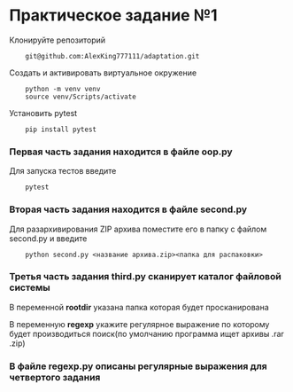 # Практическое задание №1

Клонируйте репозиторий
```
    git@github.com:AlexKing777111/adaptation.git
```
Создать и активировать виртуальное окружение
```
    python -m venv venv
    source venv/Scripts/activate
```
Установить pytest
```
    pip install pytest
```
### Первая часть задания находится в файле **oop.py**

Для запуска тестов введите
```
    pytest
```
### Вторая часть задания находится в файле **second.py**
Для разархивирования ZIP архива поместите его в папку с файлом second.py и введите
```
    python second.py <название архива.zip><папка для распаковки>
```
### Третья часть задания **third.py** сканирует каталог файловой системы 

В переменной **rootdir** указана папка которая будет просканирована

В переменную **regexp** укажите регулярное выражение по которому будет производиться поиск(по умолчанию программа ищет архивы .rar .zip)

### В файле **regexp.py** описаны регулярные выражения для четвертого задания
